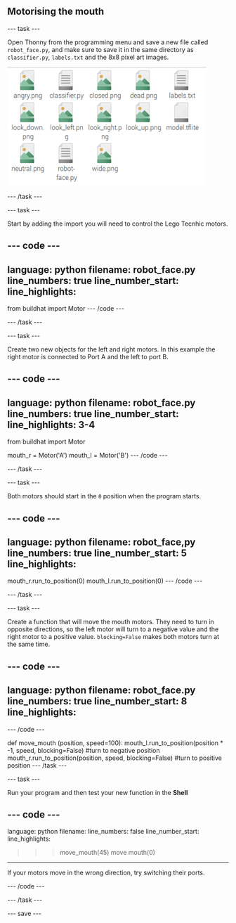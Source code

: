 ## Motorising the mouth

--- task ---

Open Thonny from the programming menu and save a new file called `robot_face.py`, and make sure to save it in the same directory as `classifier.py`, `labels.txt` and the 8x8 pixel art images.

![file structure showing where robot_face.py should be stored](images/file_structure.png)

--- /task ---

--- task ---

Start by adding the import you will need to control the Lego Tecnhic motors.

--- code ---
---
language: python
filename: robot_face.py
line_numbers: true
line_number_start: 
line_highlights: 
---
from buildhat import Motor
--- /code ---

--- /task ---

--- task ---

Create two new objects for the left and right motors. In this example the right motor is connected to Port A and the left to port B.

--- code ---
---
language: python
filename: robot_face.py
line_numbers: true
line_number_start: 
line_highlights: 3-4
---
from buildhat import Motor

mouth_r = Motor('A')
mouth_l = Motor('B')
--- /code ---

--- /task ---

--- task ---

Both motors should start in the `0` position when the program starts.

--- code ---
---
language: python
filename: robot_face,py
line_numbers: true
line_number_start: 5
line_highlights: 
---

mouth_r.run_to_position(0)
mouth_l.run_to_position(0)
--- /code ---

--- /task ---

--- task ---

Create a function that will move the mouth motors. They need to turn in opposite directions, so the left motor will turn to a negative value and the right motor to a positive value. `blocking=False` makes both motors turn at the same time.

--- code ---
---
language: python
filename: robot_face.py
line_numbers: true
line_number_start: 8
line_highlights: 
---

--- /code ---


def move_mouth (position, speed=100):
    mouth_l.run_to_position(position * -1, speed, blocking=False) #turn to negative position
    mouth_r.run_to_position(position, speed, blocking=False) #turn to positive position
--- /task ---

--- task ---

Run your program and then test your new function in the **Shell**

--- code ---
---
language: python
filename: 
line_numbers: false
line_number_start: 
line_highlights: 
>>> move_mouth(45)
>>> move mouth(0)
---

If your motors move in the wrong direction, try switching their ports.

--- /code ---

--- /task ---

--- save ---
